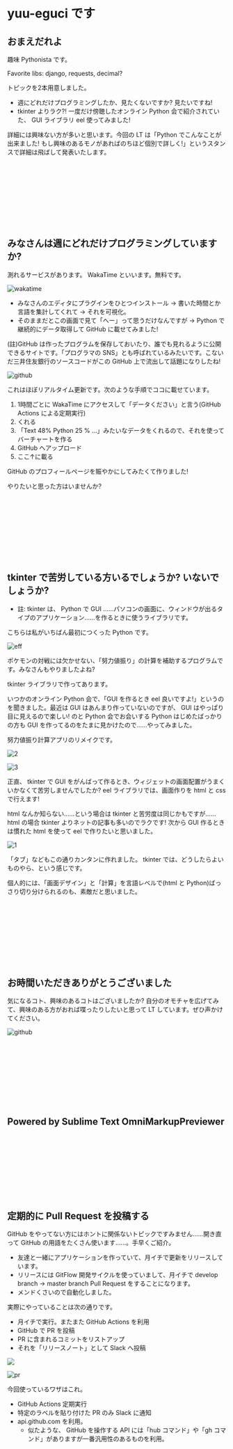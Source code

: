yuu-eguci です
===

## おまえだれよ

趣味 Pythonista です。

Favorite libs: django, requests, decimal?

トピックを2本用意しました。

- 週にどれだけプログラミングしたか、見たくないですか? 見たいですね!
- tkinter よりラク?! 一度だけ傍聴したオンライン Python 会で紹介されていた、 GUI ライブラリ eel 使ってみました!

詳細には興味ない方が多いと思います。今回の LT は「Python でこんなことが出来ました! もし興味のあるモノがあればのちほど個別で詳しく!」というスタンスで詳細は飛ばして発表いたします。

&nbsp;

&nbsp;

&nbsp;

&nbsp;

&nbsp;

## みなさんは週にどれだけプログラミングしていますか?

測れるサービスがあります。 WakaTime といいます。無料です。

![wakatime](https://user-images.githubusercontent.com/28250432/107598767-20ee1200-6c62-11eb-87af-55b7f8a8d824.png)

- みなさんのエディタにプラグインをひとつインストール -> 書いた時間とか言語を集計してくれて -> それを可視化。
- そのままだとこの画面で見て「へー」って思うだけなんですが -> Python で継続的にデータ取得して GitHub に載せてみました!

(註)GitHub は作ったプログラムを保存しておいたり、誰でも見れるように公開できるサイトです。「プログラマの SNS」とも呼ばれているみたいです。こないだ三井住友銀行のソースコードがこの GitHub 上で流出して話題になりしたね!

![github](https://user-images.githubusercontent.com/28250432/107599319-75de5800-6c63-11eb-94f5-b308e035a13b.png)

これはほぼリアルタイム更新です。次のような手順でココに載せています。

1. 1時間ごとに WakaTime にアクセスして「データください」と言う(GitHub Actions による定期実行)
1. くれる
1. 「Text 48% Python 25 % ...」みたいなデータをくれるので、それを使ってバーチャートを作る
1. GitHub へアップロード
1. ここ↑に載る

GitHub のプロフィールページを賑やかにしてみたくて作りました!

やりたいと思った方はいませんか?

&nbsp;

&nbsp;

&nbsp;

&nbsp;

&nbsp;

## tkinter で苦労している方いるでしょうか? いないでしょうか?

- 註: tkinter は、 Python で GUI ……パソコンの画面に、ウィンドウが出るタイプのアプリケーション……を作るときに使うライブラリです。

こちらは私がいちばん最初につくった Python です。

![eff](https://user-images.githubusercontent.com/28250432/107610242-8226dd00-6c84-11eb-96ba-1aa984da26ad.png)

ポケモンの対戦には欠かせない、「努力値振り」の計算を補助するプログラムです。みなさんもやりましたよね? 

tkinter ライブラリで作ってあります。

いつかのオンライン Python 会で、「GUI を作るとき eel 良いですよ!」というのを聞きました。最近は GUI はあんまり作っていないのですが、 GUI はやっぱり目に見えるので楽しい! のと Python 会でお会いする Python はじめたばっかりの方も GUI を作ってるのをたまに見かけたので……やってみました。

努力値振り計算アプリのリメイクです。

![2](https://user-images.githubusercontent.com/28250432/83946780-df44d600-a84d-11ea-8056-4921fd46d834.png)

![3](https://user-images.githubusercontent.com/28250432/83946781-e10e9980-a84d-11ea-81f7-8f24cfb0c954.png)

正直、 tkinter で GUI をがんばって作るとき、ウィジェットの画面配置がうまくいかなくて苦労しませんでしたか? eel ライブラリでは、画面作りを html と css で行えます!

html なんか知らない……という場合は tkinter と苦労度は同じかもですが…… html の場合 tkinter よりネットの記事も多いのでラクです! 次から GUI 作るときは慣れた html を使って eel で作りたいと思いました。

![1](https://user-images.githubusercontent.com/28250432/83946778-de13a900-a84d-11ea-9869-4e699a34ee53.png)

「タブ」などもこの通りカンタンに作れました。 tkinter では、どうしたらよいものやら、という感じです。

個人的には、「画面デザイン」と「計算」を言語レベルで(html と Python)ばっさり切り分けられるのも、素敵だと思いました。

&nbsp;

&nbsp;

&nbsp;

&nbsp;

&nbsp;

## お時間いただきありがとうございました

気になるコト、興味のあるコトはございましたか? 自分のオモチャを広げてみて、興味のある方がおれば喋ったりしたいと思って LT しています。ぜひ声かけてください。

![github](https://user-images.githubusercontent.com/28250432/104541201-6bc93980-5664-11eb-92d3-1f6559282deb.png)

&nbsp;

&nbsp;

&nbsp;

&nbsp;

&nbsp;

## Powered by Sublime Text OmniMarkupPreviewer

&nbsp;

&nbsp;

&nbsp;

&nbsp;

&nbsp;

## 定期的に Pull Request を投稿する

GitHub をやってない方にはホントに関係ないトピックですみません……開き直って GitHub の用語をたくさん使います……。手早くご紹介。

- 友達と一緒にアプリケーションを作っていて、月イチで更新をリリースしています。
- リリースには GitFlow 開発サイクルを使っていまして、月イチで develop branch -> master branch Pull Request をすることになります。
- メンドくさいので自動化しました。

実際にやっていることは次の通りです。

- 月イチで実行。またまた GitHub Actions を利用
- GitHub で PR を投稿
- PR に含まれるコミットをリストアップ
- それを「リリースノート」として Slack へ投稿

![](https://user-images.githubusercontent.com/28250432/106868735-7e3e0c80-6712-11eb-89d6-f7d492a3978e.png)

![pr](https://user-images.githubusercontent.com/28250432/107607880-cc589000-6c7d-11eb-88ba-1f6dcee818b2.png)

今回使っているワザはこれ。

- GitHub Actions 定期実行
- 特定のラベルを貼り付けた PR のみ Slack に通知
- api.github.com を利用。
    - 似たような、 GitHub を操作する API には「hub コマンド」や「gh コマンド」がありますが一番汎用性のあるものを利用。 
